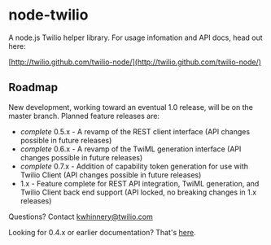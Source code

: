 # node-twilio

A node.js Twilio helper library.  For usage infomation and API docs, head out here:

[http://twilio.github.com/twilio-node/](http://twilio.github.com/twilio-node/)

## Roadmap

New development, working toward an eventual 1.0 release, will be on the master branch.  Planned feature releases are:

* *complete* 0.5.x - A revamp of the REST client interface (API changes possible in future releases)
* *complete* 0.6.x - A revamp of the TwiML generation interface (API changes possible in future releases)
* *complete* 0.7.x - Addition of capability token generation for use with Twilio Client (API changes possible in future releases)
* 1.x - Feature complete for REST API integration, TwiML generation, and Twilio Client back end support (API locked, no breaking changes in 1.x releases)

Questions? Contact [kwhinnery@twilio.com](mailto:kwhinnery@twilio.com)

Looking for 0.4.x or earlier documentation?  That's [here](https://github.com/kwhinnery/twilio-node/blob/master/old-help.md).
